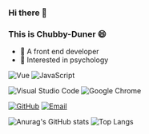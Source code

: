 <!--
**Chubby-Duner/Chubby-Duner** is a ✨ _special_ ✨ repository because its `README.md` (this file) appears on your GitHub profile.

Here are some ideas to get you started:

- 🔭 I’m currently working on ...
- 🌱 I’m currently learning ...
- 👯 I’m looking to collaborate on ...
- 🤔 I’m looking for help with ...
- 💬 Ask me about ...
- 📫 How to reach me: ...
- 😄 Pronouns: ...
- ⚡ Fun fact: ...
-->

<!-- <img align="right" src="https://github-readme-stats.vercel.app/api?username=Aiqizai&show_icons=true&icon_color=CE1D2D&text_color=718096&bg_color=ffffff&hide_title=true" /> -->
### Hi there 👋
### This is Chubby-Duner 😄

- :hammer: A front end developer
- :orange_book: Interested in psychology

![Vue](https://img.shields.io/badge/Vue-4FC08D?style=flat-square&logo=vue.js&logoColor=fff)
![JavaScript](https://img.shields.io/badge/JavaScript-343434?style=flat-square&logo=JavaScript&logoColor=F7DF1E)

![Visual Studio Code](https://img.shields.io/badge/Visual%20Studio%20Code-007ACC?style=flat-square&logo=Visual-Studio-Code&logoColor=fff)
![Google Chrome](https://img.shields.io/badge/Google%20Chrome-4285F4?style=flat-square&logo=Google-Chrome&logoColor=fff)

[![GitHub](https://img.shields.io/badge/Chubby-Duner-181717?style=flat-square&logo=Github&logoColor=fff)](https://github.com/Chubby-Duner)
[![Email](https://img.shields.io/badge/1262426172@qq.com-D14836?style=flat-square&logo=Gmail&logoColor=fff)](mailto:1262426172@qq.com)

![Anurag's GitHub stats](https://github-readme-stats.vercel.app/api?username=Chubby-Duner&show_icons=true&theme=radical)
![Top Langs](https://github-readme-stats.vercel.app/api/top-langs/?username=Chubby-Duner&layout=compact)
